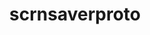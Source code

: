 ---
title: "scrnsaverproto"
layout: cache
category: package
meta: {"versions": ["1.2.2"], "compilers": ["gcc@9.3.0", "gcc@7.3.0"]}
spec_files: 
 - "scrnsaverproto@1.2.2%gcc@7.3.0 arch=linux-centos8-x86_64": spec-0.json
 - "scrnsaverproto@1.2.2%gcc@9.3.0 arch=linux-ubuntu20.04-ppc64le": spec-1.json
 - "scrnsaverproto@1.2.2%gcc@7.3.0 arch=linux-rhel7-x86_64": spec-2.json
 - "scrnsaverproto@1.2.2%gcc@7.3.0 arch=linux-centos7-x86_64": spec-3.json
 - "scrnsaverproto@1.2.2%gcc@9.3.0 arch=linux-ubuntu20.04-x86_64": spec-4.json
 - "scrnsaverproto@1.2.2%gcc@7.3.0 arch=linux-rhel8-x86_64": spec-5.json
 - "scrnsaverproto@1.2.2%gcc@7.3.0 arch=linux-ubuntu18.04-x86_64": spec-6.json

---